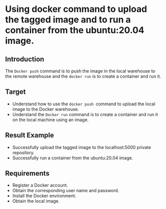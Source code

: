 # Using docker command to upload the tagged image and to run a container from the ubuntu:20.04 image.

## Introduction

The `Docker push` command is to push the image in the local warehouse to the remote warehouse and the `docker run` is to create a container and run it.

## Target

- Understand how to use the `docker push `command to upload the local image to the Docker warehouse.
- Understand the `Docker run` command is to create a container and run it on the local machine using an image.

## Result Example

- Successfully upload the tagged image to the localhost:5000 private repository.
- Successfully run a container from the ubuntu:20.04 image.

## Requirements

- Register a Docker account.
- Obtain the corresponding user name and password.
- Install the Docker environment.
- Obtain the local image.